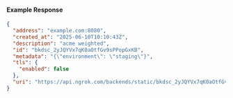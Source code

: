 <!-- Code generated for API Clients. DO NOT EDIT. -->

#### Example Response

```json
{
  "address": "example.com:8080",
  "created_at": "2025-06-10T10:10:43Z",
  "description": "acme weighted",
  "id": "bkdsc_2yJQYVx7qK0aOtfGv9sPPopGxKB",
  "metadata": "{\"environment\": \"staging\"}",
  "tls": {
    "enabled": false
  },
  "uri": "https://api.ngrok.com/backends/static/bkdsc_2yJQYVx7qK0aOtfGv9sPPopGxKB"
}
```
